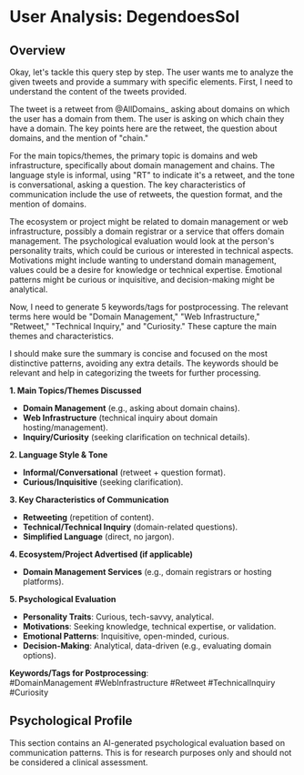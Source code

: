 # User Analysis: DegendoesSol

## Overview

<think>
Okay, let's tackle this query step by step. The user wants me to analyze the given tweets and provide a summary with specific elements. First, I need to understand the content of the tweets provided.

The tweet is a retweet from @AllDomains_ asking about domains on which the user has a domain from them. The user is asking on which chain they have a domain. The key points here are the retweet, the question about domains, and the mention of "chain." 

For the main topics/themes, the primary topic is domains and web infrastructure, specifically about domain management and chains. The language style is informal, using "RT" to indicate it's a retweet, and the tone is conversational, asking a question. The key characteristics of communication include the use of retweets, the question format, and the mention of domains. 

The ecosystem or project might be related to domain management or web infrastructure, possibly a domain registrar or a service that offers domain management. The psychological evaluation would look at the person's personality traits, which could be curious or interested in technical aspects. Motivations might include wanting to understand domain management, values could be a desire for knowledge or technical expertise. Emotional patterns might be curious or inquisitive, and decision-making might be analytical.

Now, I need to generate 5 keywords/tags for postprocessing. The relevant terms here would be "Domain Management," "Web Infrastructure," "Retweet," "Technical Inquiry," and "Curiosity." These capture the main themes and characteristics.

I should make sure the summary is concise and focused on the most distinctive patterns, avoiding any extra details. The keywords should be relevant and help in categorizing the tweets for further processing.
</think>

**1. Main Topics/Themes Discussed**  
- **Domain Management** (e.g., asking about domain chains).  
- **Web Infrastructure** (technical inquiry about domain hosting/management).  
- **Inquiry/Curiosity** (seeking clarification on technical details).  

**2. Language Style & Tone**  
- **Informal/Conversational** (retweet + question format).  
- **Curious/Inquisitive** (seeking clarification).  

**3. Key Characteristics of Communication**  
- **Retweeting** (repetition of content).  
- **Technical/Technical Inquiry** (domain-related questions).  
- **Simplified Language** (direct, no jargon).  

**4. Ecosystem/Project Advertised (if applicable)**  
- **Domain Management Services** (e.g., domain registrars or hosting platforms).  

**5. Psychological Evaluation**  
- **Personality Traits**: Curious, tech-savvy, analytical.  
- **Motivations**: Seeking knowledge, technical expertise, or validation.  
- **Emotional Patterns**: Inquisitive, open-minded, curious.  
- **Decision-Making**: Analytical, data-driven (e.g., evaluating domain options).  

**Keywords/Tags for Postprocessing**:  
#DomainManagement #WebInfrastructure #Retweet #TechnicalInquiry #Curiosity

## Psychological Profile

This section contains an AI-generated psychological evaluation based on communication patterns. This is for research purposes only and should not be considered a clinical assessment.